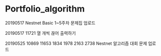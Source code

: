 # Portfolio_algorithm

20190517 Nestnet Basic 1~5주차 문제집 업로드

20190517 11721 열 개씩 끊어 출력하기

20190525 10869 11653 1834 1978 2163 2738 Nestnet 알고리즘 대회 문제 업로드
